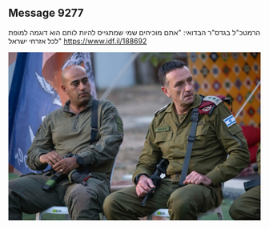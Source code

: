 ## Message 9277

הרמטכ"ל בגדס"ר הבדואי: 
"אתם מוכיחים שמי שמתגייס להיות לוחם הוא דוגמה למופת לכל אזרחי ישראל"
https://www.idf.il/188692

![Photo](9277/9277_photo.jpg)
